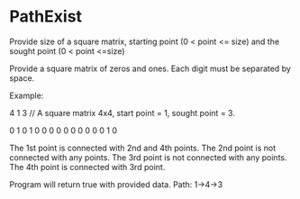 # PathExist
Provide size of a square matrix, starting point (0 < point <= size) and the sought point (0 < point <=size)

Provide a square matrix of zeros and ones.
Each digit must be separated by space.

Example:

4 1 3 // A square matrix 4x4, start point = 1, sought point = 3.

0 1 0 1
0 0 0 0
0 0 0 0
0 0 1 0

The 1st point is connected with 2nd and 4th points.
The 2nd point is not connected with any points.
The 3rd point is not connected with any points.
The 4th point is connected with 3rd point.

Program will return true with provided data.
Path: 1->4->3
